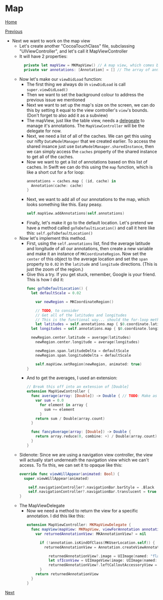 # Map
[Home](Scavenger.md)

[Previous](models.md)

- Next we want to work on the map view
  - Let's create another "CocoaTouchClass" file, subclassing "UIViewController", and let's call it MapViewController
  - It will have 2 properties:
    ```swift
      private let mapView = MKMapView() // A map view, which comes built in
      private var annotations: [Annotation] = [] // The array of annotiation we're going to display
    ```
  - Now let's make our `viewDidLoad` function:
    - The first thing we always do in `viewDidLoad` is call `super.viewDidLoad()`
    - Then we want to set the background colour to address the previous issue we mentioned
    - Next we want to set up the map's size on the screen, we can do this by setting it equal to the view controller's `view`'s bounds. (Don't forget to also add it as a subview)
    - The mapView, just like the table view, needs a [delegeate]() to manage it's annotations. The `MapViewController` will be the delegate for now.
    - Next, we need a list of all of the caches. We can get this using our nifty `DataModelManager` that we created earlier. To access the shared insance just use `DataModelManager.sharedInstance`, then we can simply access the `caches` property of the shared instance to get all of the caches.
    - Now we want to get a list of annotations based on this list of caches. In Swift we can do this using the `map` function, which is like a short cut for a for loop:
      ```swift
      annotations = caches.map { (id, cache) in
        Annotation(cache: cache)
      }
      ```
    - Next, we want to add all of our annotations to the map, which looks something like this. Easy peasy.
      ```swift
      self.mapView.addAnnotations(self.annotations)
      ```
    - Finally, let's make it go to the default location. Let's pretend we have a method called `goToDefaultLocation()` and call it here like this: `self.goToDefaultLocation()`
  - Now let's implement this method.
    - First, using the `self.annotations` list, find the average latitude and longitude of all our annotations, then create a new variable and make it an instance of `MKCoordinateRegion`. Now set the `center` of this object to the average location and set the `span` property to `0.02` in the `latitude` and `longitude` directions. (This is just the zoom of the region.)
    - Give this a try. If you get stuck, remember, Google is your friend. This is how I did it:
      ```swift
      func goToDefaultLocation() {
        let defaultScale = 0.02

          var newRegion = MKCoordinateRegion()

          // TODO, to consider
          // Get all of the latitudes and longitudes
          // This is the functional way... should the for-loop method be shown?
          let latitudes = self.annotations.map { $0.coordinate.latitude }
        let longitudes = self.annotations.map { $0.coordinate.longitude }

        newRegion.center.latitude = average(latitudes)
          newRegion.center.longitude = average(longitudes)

          newRegion.span.latitudeDelta = defaultScale
          newRegion.span.longitudeDelta = defaultScale

          self.mapView.setRegion(newRegion, animated: true)
      }
      ```
    - And to get the averages, I used an extension:
      ```swift
      // Break this off into an extension of [Double]
      extension MapViewController {
        func average(array: [Double]) -> Double { // TODO: Make as an extension of array
          var sum = 0.0
            for element in array {
              sum += element
            }
          return sum / Double(array.count)
        }

        func fancyAverage(array: [Double]) -> Double {
          return array.reduce(0, combine: +) / Double(array.count)
        }
      }
      ``` 
  - Sidenote: Since we are using a navigation view controller, the view will actually start underneath the navigation view which we can't access. To fix this, we can set it to opaque like this:
    ```swift
    override func viewWillAppear(animated: Bool) {
      super.viewWillAppear(animated)

        self.navigationController?.navigationBar.barStyle = .Black
        self.navigationController?.navigationBar.translucent = true
    }
    ```
  - The MapViewDelegate
    - Now we need a method to return the view for a specific annotation. I did this like this:
      ```swift
      extension MapViewController: MKMapViewDelegate {
        func mapView(mapView: MKMapView, viewForAnnotation annotation: MKAnnotation) -> MKAnnotationView? {
          var returnedAnnotationView: MKAnnotationView? = nil

            if (!annotation.isKindOfClass(MKUserLocation.self)) {
              returnedAnnotationView = Annotation.createViewAnnotationForMapView(self.mapView, annotation: annotation)

                returnedAnnotationView?.image = UIImage(named: "flag")
                let sfIconView = UIImageView(image: UIImage(named: "SFIcon"))
                returnedAnnotationView?.leftCalloutAccessoryView = sfIconView
            }
          return returnedAnnotationView
        }
      }
      ```
      
[Next](found.md)
